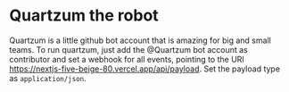 # Quartzum the robot
Quartzum is a little github bot account that is amazing for big and small teams.
To run quartzum, just add the @Quartzum bot account as contributor and set a webhook for all events, pointing to the URI 
https://nextjs-five-beige-80.vercel.app/api/payload. Set the payload type as `application/json`.
